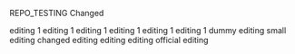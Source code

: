 
REPO_TESTING Changed

editing 1
editing 1
editing 1
editing 1
editing 1
editing 1
dummy editing
small editing
changed editing
editing editing
official editing

